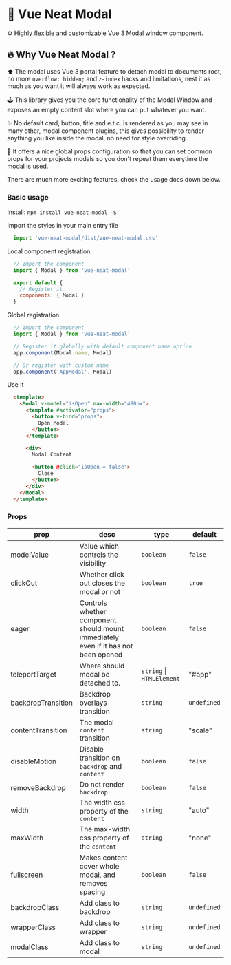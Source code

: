# 💋 Vue Neat Modal

⚙️ Highly flexible and customizable Vue 3 Modal window component.

## 🔥 Why Vue Neat Modal ?

⬆️ The modal uses Vue 3 portal feature to detach modal to documents root, no
more `overflow: hidden;` and `z-index` hacks and limitations, nest it as much
as you want it will always work as expected.

🕹 This library gives you the core functionality of the Modal Window and exposes
an empty content slot where you can put whatever you want.

✨ No default card, button, title and e.t.c. is rendered as you may see in many other, 
modal component plugins, this gives possibility to render anything you like inside the modal,
no need for style overriding.

🔩 It offers a nice global props configuration so that you can set
common props for your projects modals so you don't repeat them everytime the modal is used.

There are much more exciting features, check the usage docs down below.

### Basic usage

Install: `npm install vue-neat-modal -S`

Import the styles in your main entry file
```js
  import 'vue-neat-modal/dist/vue-neat-modal.css'
```

Local component registration:
```js
  // Import the component
  import { Modal } from 'vue-neat-modal'

  export default {
    // Register it
    components: { Modal }
  }
```

Global registration:
```js
  // Import the component
  import { Modal } from 'vue-neat-modal'

  // Register it globally with default component name option 
  app.component(Modal.name, Modal)

  // Or register with custom name
  app.component('AppModal', Modal)
```

Use It
```html
  <template>
    <Modal v-model="isOpen" max-width="480px">
      <template #activator="props">
        <button v-bind="props">
          Open Modal
        </button>
      </template>

      <div>
        Modal Content

        <button @click="isOpen = false">
          Close
        </button>
      </div>
    </Modal>
  </template>
```

### Props
| prop               | desc                                                                               | type                  | default   |
|--------------------|------------------------------------------------------------------------------------|-----------------------|-----------|
| modelValue         | Value which controls the visibility                                                | `boolean`               | `false`     |
| clickOut           | Whether click out closes the modal or not                                          | `boolean`               | `true`      |
| eager              | Controls whether component should mount immediately even if it has not been opened | `boolean`               | `false`     |
| teleportTarget     | Where should modal be detached to.                                                 | `string` \| `HTMLElement` | "#app"    |
| backdropTransition | Backdrop overlays transition                                                       | `string`                | `undefined` |
| contentTransition  | The modal `content` transition                                                       | `string`                | "scale"     |
| disableMotion      | Disable transition on `backdrop` and `content`                                         | `boolean`               | `false`     |
| removeBackdrop     | Do not render `backdrop`                                                             | `boolean`               | `false`     |
| width              | The width css property of the `content`                                              | `string`                | "auto"    |
| maxWidth | The max-width css property of the `content`                                              | `string`                | "none"    |
| fullscreen | Makes content cover whole modal, and removes spacing | `boolean` | `false` |
| backdropClass | Add class to backdrop | `string` | `undefined` |
| wrapperClass | Add class to wrapper | `string` | `undefined` |
| modalClass | Add class to modal | `string` | `undefined` |